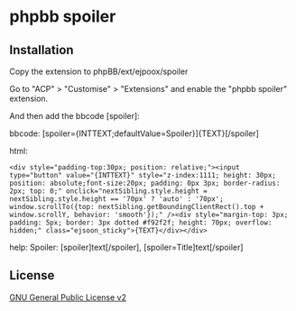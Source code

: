 # phpbb spoiler

## Installation

Copy the extension to phpBB/ext/ejpoox/spoiler

Go to "ACP" > "Customise" > "Extensions" and enable the "phpbb spoiler" extension.

And then add the bbcode [spoiler]:

bbcode:
[spoiler={INTTEXT;defaultValue=Spoiler}]{TEXT}[/spoiler]

html:
```
<div style="padding-top:30px; position: relative;"><input type="button" value="{INTTEXT}" style="z-index:1111; height: 30px; position: absolute;font-size:20px; padding: 0px 3px; border-radius: 2px; top: 0;" onclick="nextSibling.style.height = nextSibling.style.height == '70px' ? 'auto' : '70px'; window.scrollTo({top: nextSibling.getBoundingClientRect().top + window.scrollY, behavior: 'smooth'});" /><div style="margin-top: 3px; padding: 5px; border: 3px dotted #f92f2f; height: 70px; overflow: hidden;" class="ejsoon_sticky">{TEXT}</div></div>
```
help:
Spoiler: [spoiler]text[/spoiler], [spoiler=Title]text[/spoiler]

## License

[GNU General Public License v2](license.txt)
